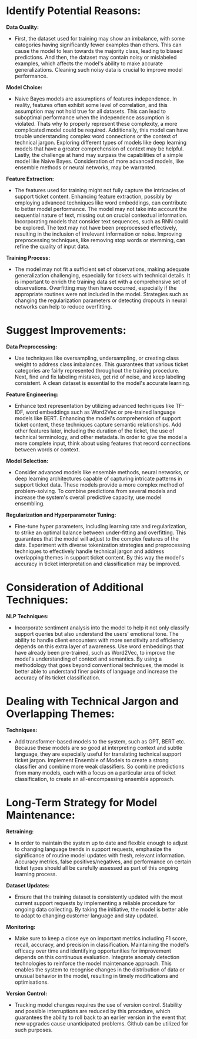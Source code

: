# Identify Potential Reasons:

**Data Quality:**
- First, the dataset used for training may show an imbalance, with some categories having significantly fewer examples than others. This can cause the model to lean towards the majority class, leading to biased predictions. And then, the dataset may contain noisy or mislabeled examples, which affects the model's ability to make accurate generalizations. Cleaning such noisy data is crucial to improve model performance.

**Model Choice:**
- Naive Bayes models are assumptions of features independence. In reality, features often exhibit some level of correlation, and this assumption may not hold true for all datasets. This can lead to suboptimal performance when the independence assumption is violated. Thats why to properly represent these complexity, a more complicated model could be required. Additionally, this model can have trouble understanding complex word connections or the context of technical jargon. Exploring different types of models like deep learning models that have a greater comprehension of context may be helpful. Lastly, the challenge at hand may surpass the capabilities of a simple model like Naive Bayes. Consideration of more advanced models, like ensemble methods or neural networks, may be warranted.

**Feature Extraction:**
- The features used for training might not fully capture the intricacies of support ticket content. Enhancing feature extraction, possibly by employing advanced techniques like word embeddings, can contribute to better model performance. The model may not take into account the sequential nature of text, missing out on crucial contextual information. Incorporating models that consider text sequences, such as RNN could be explored. The text may not have been preprocessed effectively, resulting in the inclusion of irrelevant information or noise. Improving preprocessing techniques, like removing stop words or stemming, can refine the quality of input data.

**Training Process:**
- The model may not fit a sufficient set of observations, making adequate generalization challenging, especially for tickets with technical details. It is important to enrich the training data set with a comprehensive set of observations. Overfitting may then have occurred, especially if the appropriate routines were not included in the model. Strategies such as changing the regularization parameters or detecting dropouts in neural networks can help to reduce overfitting.

# Suggest Improvements:

**Data Preprocessing:**
- Use techniques like oversampling, undersampling, or creating class weight to address class imbalances. This guarantees that various ticket categories are fairly represented throughout the training procedure. Next, find and fix labeling mistakes, get rid of noise, and keep labeling consistent. A clean dataset is essential to the model's accurate learning.

**Feature Engineering:**
- Enhance text representation by utilizing advanced techniques like TF-IDF, word embeddings such as Word2Vec or pre-trained language models like BERT. Enhancing the model's comprehension of support ticket content, these techniques capture semantic relationships. Add other features later, including the duration of the ticket, the use of technical terminology, and other metadata. In order to give the model a more complete input, think about using features that record connections between words or context.

**Model Selection:**
- Consider advanced models like ensemble methods, neural networks, or deep learning architectures capable of capturing intricate patterns in support ticket data. These models provide a more complex method of problem-solving. To combine predictions from several models and increase the system's overall predictive capacity, use model ensembling.

**Regularization and Hyperparameter Tuning:**
- Fine-tune hyper parameters, including learning rate and regularization, to strike an optimal balance between under-fitting and overfitting. This guarantees that the model will adjust to the complex features of the data. Experiment with diverse tokenization strategies and preprocessing techniques to effectively handle technical jargon and address overlapping themes in support ticket content. By this way the model's accuracy in ticket interpretation and classification may be improved.

# Consideration of Additional Techniques:

**NLP Techniques:**
- Incorporate sentiment analysis into the model to help it not only classify support queries but also understand the users' emotional tone. The ability to handle client encounters with more sensitivity and efficiency depends on this extra layer of awareness. Use word embeddings that have already been pre-trained, such as Word2Vec, to improve the model's understanding of context and semantics. By using a methodology that goes beyond conventional techniques, the model is better able to understand finer points of language and increase the accuracy of its ticket classification.

# Dealing with Technical Jargon and Overlapping Themes:

**Techniques:**
- Add transformer-based models to the system, such as GPT, BERT etc. Because these models are so good at interpreting context and subtle language, they are especially useful for translating technical support ticket jargon. Implement Ensemble of Models to create a strong classifier and combine more weak classifiers. So combine predictions from many models, each with a focus on a particular area of ticket classification, to create an all-encompassing ensemble approach.

# Long-Term Strategy for Model Maintenance:

**Retraining:**
- In order to maintain the system up to date and flexible enough to adjust to changing language trends in support requests, emphasize the significance of routine model updates with fresh, relevant information. Accuracy metrics, false positives/negatives, and performance on certain ticket types should all be carefully assessed as part of this ongoing learning process.

**Dataset Updates:**
- Ensure that the training dataset is consistently updated with the most current support requests by implementing a reliable procedure for ongoing data collecting. By taking the initiative, the model is better able to adapt to changing customer language and stay updated.

**Monitoring:**
- Make sure to keep a close eye on important metrics including F1 score, recall, accuracy, and precision in classification. Maintaining the model's efficacy over time and identifying opportunities for improvement depends on this continuous evaluation. Integrate anomaly detection technologies to reinforce the model maintenance approach. This enables the system to recognise changes in the distribution of data or unusual behavior in the model, resulting in timely modifications and optimisations.

**Version Control:**
- Tracking model changes requires the use of version control. Stability and possible interruptions are reduced by this procedure, which guarantees the ability to roll back to an earlier version in the event that new upgrades cause unanticipated problems. Github can be utilized for such purposes.
